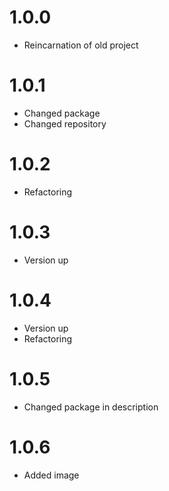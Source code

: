 # 1.0.0

* Reincarnation of old project

# 1.0.1

* Changed package
* Changed repository

# 1.0.2

* Refactoring

# 1.0.3

* Version up

# 1.0.4

* Version up
* Refactoring

# 1.0.5

* Changed package in description

# 1.0.6

* Added image